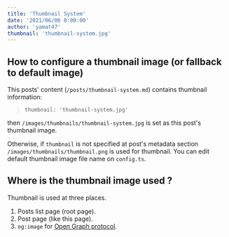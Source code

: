 ```yaml
---
title: 'Thumbnail System'
date: '2021/06/06 0:00:00'
author: 'yamat47'
thumbnail: 'thumbnail-system.jpg'
---
```

## How to configure a thumbnail image (or fallback to default image)
This posts' content (`/posts/thumbnail-system.md`) contains thumbnail information:

> ```
> thumbnail: 'thumbnail-system.jpg'
> ```

then `/images/thumbnails/thumbnail-system.jpg` is set as this post's thumbnail image.

Otherwise, if `thumbnail` is not specified at post's metadata section `/images/thumbnails/thumbnail.png` is used for thumbnail.
You can edit default thumbnail image file name on `config.ts`.

## Where is the thumbnail image used ?
Thumbnail is used at three places.

1. Posts list page (root page).
1. Post page (like this page).
1. `og:image` for [Open Graph protocol](https://ogp.me/).
